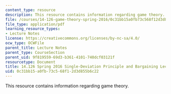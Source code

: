 ```yaml
---
content_type: resource
description: This resource contains information regarding game theory.
file: /courses/14-126-game-theory-spring-2016/0c31bb15a0fb73c568f12d3d855b6c22_MIT14_126S16_bargaining.pdf
file_type: application/pdf
learning_resource_types:
- Lecture Notes
license: https://creativecommons.org/licenses/by-nc-sa/4.0/
ocw_type: OCWFile
parent_title: Lecture Notes
parent_type: CourseSection
parent_uid: 9f819559-69d3-b361-4101-740dcf03121f
resourcetype: Document
title: 14.126 Spring 2016 Single-Deviation Principle and Bargaining Lecture Slides
uid: 0c31bb15-a0fb-73c5-68f1-2d3d855b6c22
---
```

This resource contains information regarding game theory.